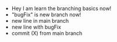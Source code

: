 - Hey I am learn the branching basics now!
- "bugFix" is new branch now!
- new line in main branch
- new line with bugFix
- commit (X) from main branch